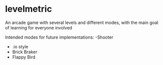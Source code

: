 # levelmetric
An arcade game with several levels and different modes, with the main goal of learning for everyone involved

Intended modes for future implementations:
-Shooter
- .io style
- Brick Braker
- Flappy Bird
